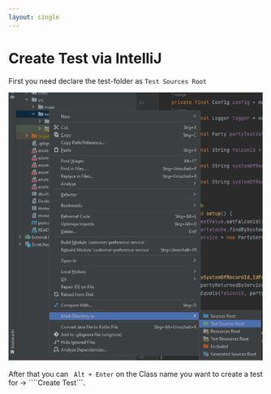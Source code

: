 ```yaml
---
layout: single
---
```


# Create Test via IntelliJ
First you need declare the test-folder as ```Test Sources Root```

![Create Test](/assets/images/software-engineering/java/mark-directory-as-test-root.png)

After that you can ``` Alt + Enter``` on the Class name you want to create a test for -> ````Create Test```.

# 